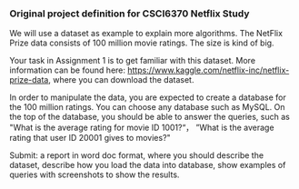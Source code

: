 ### Original project definition for CSCI6370 Netflix Study

We will use a dataset as example to explain more algorithms. The NetFlix Prize data consists of 100 million movie ratings. The size is kind of big. 

Your task in Assignment 1 is to get familiar with this dataset.   More information can be found here: https://www.kaggle.com/netflix-inc/netflix-prize-data,  where you can download the dataset.

In order to manipulate the data, you are expected to create a database for the 100 million ratings. You can choose any database such as MySQL.  On the top of the database,  you should be able to answer the queries, such as "What is the average rating for movie ID 1001?“，  ”What is the average rating that user ID 20001 gives to movies?"

Submit:  a report in word doc format, where you should describe the dataset, describe how you load the data into database,  show examples of queries with screenshots to show the results.